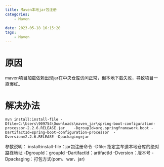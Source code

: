 ```yaml
---
title: Maven本地jar包注册
categories:
	- Maven

date: 2023-05-18 16:15:20
tags: 
	- Maven
---
```

<!-- toc -->

# <span id="inline-blue">原因</span>
maven项目加载依赖出现jar在中央仓库访问正常，但本地下载失败，导致项目一直爆红。
# <span id="inline-blue">解决办法</span>
```mvn
mvn install:install-file -Dfile=C:\Users\909754\Downloads\maven_jar\spring-boot-configuration-processor-2.2.6.RELEASE.jar    -DgroupId=org.springframework.boot -DartifactId=spring-boot-configuration-processor  -Dversion=2.2.6.RELEASE -Dpackaging=jar
```
参数说明：
install:install-file：jar包注册命令
-Dfile: 指定主车道本地仓库的绝对路径地址
-DgroupId：groupId
-DartifactId：artifactId
-Dversion：版本号
-Dpackaging：打包方式(pom、war、jar)


